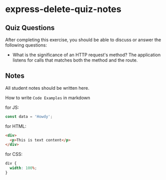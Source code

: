 # express-delete-quiz-notes

## Quiz Questions

After completing this exercise, you should be able to discuss or answer the following questions:

- What is the significance of an HTTP request's method?
  The application listens for calls that matches both the method and the route.

## Notes

All student notes should be written here.

How to write `Code Examples` in markdown

for JS:

```javascript
const data = 'Howdy';
```

for HTML:

```html
<div>
  <p>This is text content</p>
</div>
```

for CSS:

```css
div {
  width: 100%;
}
```
